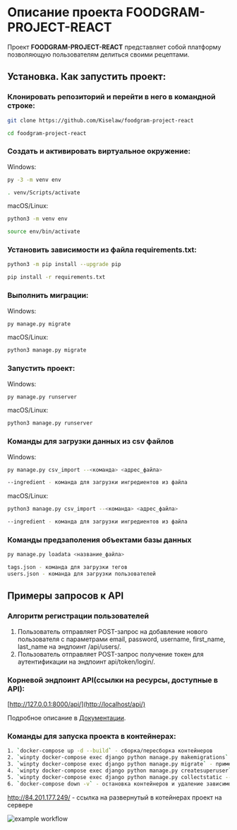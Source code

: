 # Описание проекта FOODGRAM-PROJECT-REACT

Проект **FOODGRAM-PROJECT-REACT** представляет собой платформу позволяющую пользователям делиться своими рецептами.


## Установка. Как запустить проект:

### Клонировать репозиторий и перейти в него в командной строке:

```bash
git clone https://github.com/Kiselaw/foodgram-project-react

cd foodgram-project-react
```

### Cоздать и активировать виртуальное окружение:

Windows:

```bash
py -3 -m venv env
```

```bash
. venv/Scripts/activate 
```

macOS/Linux:

```bash
python3 -m venv env

source env/bin/activate
```

### Установить зависимости из файла requirements.txt:

```bash
python3 -m pip install --upgrade pip

pip install -r requirements.txt
```

### Выполнить миграции:

Windows: 

```bash
py manage.py migrate
```

macOS/Linux:

```bash
python3 manage.py migrate
```

### Запустить проект:

Windows:

```bash
py manage.py runserver
```

macOS/Linux:

```bash
python3 manage.py runserver
```

### Команды для загрузки данных из csv файлов

Windows:

```bash
py manage.py csv_import --<команда> <адрес_файла>

--ingredient - команда для загрузки ингредиентов из файла
```

macOS/Linux:

```bash
python3 manage.py csv_import --<команда> <адрес_файла>

--ingredient - команда для загрузки ингредиентов из файла
```

### Команды предзаполения объектами базы данных 

```bash
py manage.py loadata <название_файла>

tags.json - команда для загрузки тегов
users.json - команда для загрузки пользователей
```

## Примеры запросов к API

### Алгоритм регистрации пользователей

1. Пользователь отправляет POST-запрос на добавление нового пользователя с параметрами email, password, username, first_name, last_name на эндпоинт /api/users/.
2. Пользователь отправляет POST-запрос получение токен для аутентификации на эндпоинт api/token/login/. 

### Корневой эндпоинт API(ссылки на ресурсы, доступные в API):

[http://127.0.0.1:8000/api/](http://localhost/api/)

Подробное описание в [Документации](http://localhost/api/docs/).

### Команды для запуска проекта в контейнерах:
```bash
1. `docker-compose up -d --build` - сборка/пересборка контейнеров
2. `winpty docker-compose exec django python manage.py makemigrations` - создание новых миграций
3. `winpty docker-compose exec django python manage.py migrate` - применение миграций
4. `winpty docker-compose exec django python manage.py createsuperuser` - создание суперпользователя
5. `winpty docker-compose exec django python manage.py collectstatic --no-input` - собрать статические файлы
6. `docker-compose down -v` - остановка контейнеров и удаление зависимостей
```
http://84.201.177.249/ - ссылка на развернутый в котейнерах проект на сервере

![example workflow](https://github.com/Kiselaw/foodgram-project-react/actions/workflows/foodgram_workflow.yml/badge.svg)